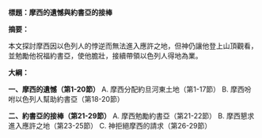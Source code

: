 **標題：摩西的遺憾與約書亞的接棒**

**摘要：**

本文探討摩西因以色列人的悖逆而無法進入應許之地，但神仍讓他登上山頂觀看，並勉勵他祝福約書亞，使他膽壯，接續帶領以色列人得地為業。

**大綱：**

**一、摩西的遺憾（第1-20節）**
    A. 摩西分配約旦河東土地（第1-17節）
    B. 摩西吩咐以色列人幫助約書亞（第18-20節）

**二、約書亞的接棒（第21-29節）**
    A. 摩西勉勵約書亞（第21-22節）
    B. 摩西懇求進入應許之地（第23-25節）
    C. 神拒絕摩西的請求（第26-29節）